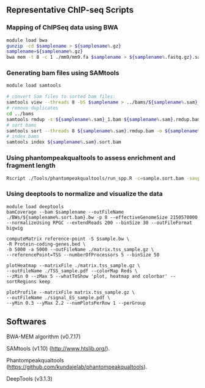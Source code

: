 ## Representative ChIP-seq Scripts

### Mapping of ChIPSeq data using BWA

```bash
module load bwa
gunzip -cd $samplename > ${samplename%.gz}
samplename=${samplename%.gz}
bwa mem -t 8 -c 1 ./mm9/mm9.fa $samplename > ${samplename%.fastq.gz}.sam
```




### Generating bam files using SAMtools

```bash
module load samtools

# convert Sam files to sorted bam files:
samtools view --threads 8 -bS $samplename > ../bams/${samplename%.sam}_1.bam
# remove duplicates
cd ../bams
samtools rmdup -s ${samplename%.sam}_1.bam ${samplename%.sam}.rmdup.bam
# sort bams
samtools sort --threads 8 ${samplename%.sam}.rmdup.bam -o ${samplename%.sam}.sort.bam
# index bams
samtools index ${samplename%.sam}.sort.bam
```

### Using phantompeakqualtools to assess enrichment and fragment length

```bash
Rscript ./Tools/phantompeakqualtools/run_spp.R -c=sample.sort.bam -savp=./${i%.sort.bam}.pdf -out=./xcor/xcor_metrics_${i%.sort.bam}.txt
```

### Using deeptools to normalize and visualize the data

```
module load deeptools
bamCoverage --bam $samplename --outFileName ./BWs/${samplename%.sort.bam}.bw -p 8 --effectiveGenomeSize 2150570000 --normalizeUsing RPGC --extendReads 200 --binSize 30 --outFileFormat bigwig

computeMatrix reference-point -S $sample.bw \
-R Protein-coding-genes.bed \
-b 5000 -a 5000 --outFileName ./matrix.tss_sample.gz \
--referencePoint=TSS --numberOfProcessors 5 --binSize 50

plotHeatmap --matrixFile ./matrix.tss_sample.gz \
--outFileName ./TSS_sample.pdf --colorMap Reds \
--zMin 0 --zMax 5 --whatToShow 'plot, heatmap and colorbar' --sortRegions keep

plotProfile --matrixFile matrix.tss_sample.gz \
--outFileName ./signal_ES_sample.pdf \
--yMin 0.3 --yMax 2.2 --numPlotsPerRow 1 --perGroup
```


## Softwares

BWA-MEM algorithm (v0.7.17) 

SAMtools (v1.10) (http://www.htslib.org/). 

Phantompeakqualtools (https://github.com/kundajelab/phantompeakqualtools). 

DeepTools (v3.1.3) 
